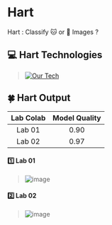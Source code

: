 # Hart

Hart : Classify :cat: or :dog: Images ?

## 💻 Hart Technologies

> [![Our Tech](https://skillicons.dev/icons?i=python,tensorflow,fastapi,docker)](https://skillicons.dev)

## 🍀 Hart Output

| Lab Colab | Model Quality |
|:---------:|:-------------:|
| Lab 01 | 0.90 |
| Lab 02 | 0.97 |

#### :one: Lab 01

> ![image](https://github.com/user-attachments/assets/c131dab3-b96e-4ad6-989e-1372bc776328)

#### :two: Lab 02

> ![image](https://github.com/user-attachments/assets/7bb974df-ea3b-4ccf-9e76-f9fcd545c696)
